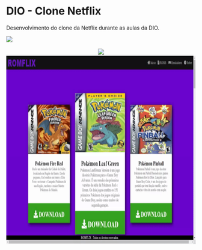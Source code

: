 # DIO - Clone Netflix
Desenvolvimento do clone da Netflix durante as aulas da DIO.

<a href="https://dev-antoniolima.github.io/romflix">
<img src="https://img.shields.io/badge/-Acesse%20o%20Site-blue">
</a>                                                               

<p align="center">
<img src="/img/inicio.gif">
<img src="/img/roms.gif.gif" width=1000px height=500px>  
<p>
